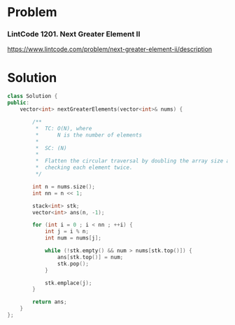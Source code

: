 
# Problem
### LintCode 1201. Next Greater Element II
https://www.lintcode.com/problem/next-greater-element-ii/description

# Solution
```c++
class Solution {
public:
    vector<int> nextGreaterElements(vector<int>& nums) {

        /**
         *  TC: O(N), where
         *      N is the number of elements
         *
         *  SC: (N)
         *
         *  Flatten the circular traversal by doubling the array size and
         *  checking each element twice.
         */

        int n = nums.size();
        int nn = n << 1;

        stack<int> stk;
        vector<int> ans(n, -1);

        for (int i = 0 ; i < nn ; ++i) {
            int j = i % n;
            int num = nums[j];

            while (!stk.empty() && num > nums[stk.top()]) {
                ans[stk.top()] = num;
                stk.pop();
            }

            stk.emplace(j);
        }

        return ans;
    }
};
```